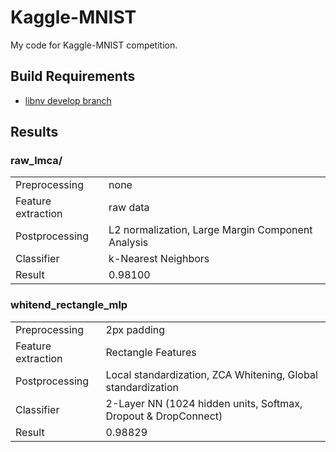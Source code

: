 # Kaggle-MNIST

My code for Kaggle-MNIST competition.

## Build Requirements

- [libnv develop branch](https://github.com/nagadomi/nv/tree/develop)</a>

## Results

### raw_lmca/

<table>
  <tbody>
    <tr>
      <td>Preprocessing</td><td>none</td>
    </tr>
    <tr>
      <td>Feature extraction</td><td>raw data</td>
    </tr>
    <tr>
      <td>Postprocessing</td><td>L2 normalization, Large Margin Component Analysis</td>
    </tr>
    <tr>
      <td>Classifier</td><td>k-Nearest Neighbors</td>
    </tr>
    <tr>
      <td>Result</td><td>0.98100</td>
    </tr>
  </tbody>
</table>

### whitend_rectangle_mlp

<table>
  <tbody>
    <tr>
      <td>Preprocessing</td><td>2px padding</td>
    </tr>
    <tr>
      <td>Feature extraction</td><td>Rectangle Features</td>
    </tr>
    <tr>
      <td>Postprocessing</td><td>Local standardization, ZCA Whitening, Global standardization</td>
    </tr>
    <tr>
      <td>Classifier</td><td>2-Layer NN (1024 hidden units, Softmax, Dropout & DropConnect)</td>
    </tr>
    <tr>
      <td>Result</td><td>0.98829</td>
    </tr>
  </tbody>
</table>

